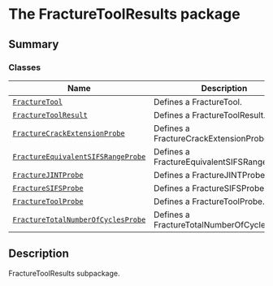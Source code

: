 # The FractureToolResults package

<a id="summary"></a>

## Summary

### Classes

| Name | Description |
|------------------------------------------------------------------------------------------------------------|---------------------------------------------|
| [`FractureTool`](FractureTool.md#FractureTool)                                                             | Defines a FractureTool.                     |
| [`FractureToolResult`](FractureToolResult.md#FractureToolResult)                                           | Defines a FractureToolResult.               |
| [`FractureCrackExtensionProbe`](FractureCrackExtensionProbe.md#FractureCrackExtensionProbe)                | Defines a FractureCrackExtensionProbe.      |
| [`FractureEquivalentSIFSRangeProbe`](FractureEquivalentSIFSRangeProbe.md#FractureEquivalentSIFSRangeProbe) | Defines a FractureEquivalentSIFSRangeProbe. |
| [`FractureJINTProbe`](FractureJINTProbe.md#FractureJINTProbe)                                              | Defines a FractureJINTProbe.                |
| [`FractureSIFSProbe`](FractureSIFSProbe.md#FractureSIFSProbe)                                              | Defines a FractureSIFSProbe.                |
| [`FractureToolProbe`](FractureToolProbe.md#FractureToolProbe)                                              | Defines a FractureToolProbe.                |
| [`FractureTotalNumberOfCyclesProbe`](FractureTotalNumberOfCyclesProbe.md#FractureTotalNumberOfCyclesProbe) | Defines a FractureTotalNumberOfCyclesProbe. |

<a id="description"></a>

## Description

FractureToolResults subpackage.

<!-- !! processed by numpydoc !! -->
